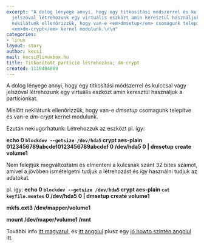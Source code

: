 ```yaml
---
excerpt: "A dolog lényege annyi, hogy egy titkosítási módszerrel és kulccsal vagy
  jelszóval létrehozunk egy virtuális eszközt amin keresztül használjuk a partíciónkat.\r\n\r\nMielőtt
  nekilátunk ellenőrizzük, hogy van-e <em>dmsetup</em> csomagunk telepítve és van-e
  <em>dm-crypt</em> kernel modulunk.\r\n"
categories:
- linux
layout: story
author: kecsi
mail: kecsi@linuxbox.hu
title: Titkosított partíció létrehozása; dm-crypt
created: 1110484869
---
```

A dolog lényege annyi, hogy egy titkosítási módszerrel és kulccsal vagy jelszóval létrehozunk egy virtuális eszközt amin keresztül használjuk a partíciónkat.

Mielőtt nekilátunk ellenőrizzük, hogy van-e <em>dmsetup</em> csomagunk telepítve és van-e <em>dm-crypt</em> kernel modulunk.
<!--break-->
Ezután nekiugorhatunk:
Létrehozzuk az eszközt pl. így:

<strong>echo 0 `blockdev --getsize /dev/hda5` crypt aes-plain 0123456789abcdef0123456789abcdef 0 /dev/hda5 0 | dmsetup create volume1</strong>

Nem felejtjük megváltoztatni és elmenteni a kulcsnak szánt 32 bites számot, amivel a jövőben ismételgetni tudjuk a létrehozást és így használni tudjuk az adatokat.

pl. így:
<strong>echo 0 `blockdev --getsize /dev/hda5` crypt aes-plain `cat keyfile.mentes` 0 /dev/hda5 0 | dmsetup create volume1

mkfs.ext3 /dev/mapper/volume1

mount /dev/maper/volume1 /mnt
</strong>

További info <a href="http://hu.gentoo-wiki.com/BIZTONS%C3%81G_F%C3%A1jlrendszer_titkos%C3%ADt%C3%A1s">itt magyarul,</a> és <a href="http://www.saout.de/misc/dm-crypt/">itt angolul</a> plusz egy <a href="http://gentoo-wiki.com/HOWTO_dmcrypt"> jó howto szintén angolul</a> itt.
